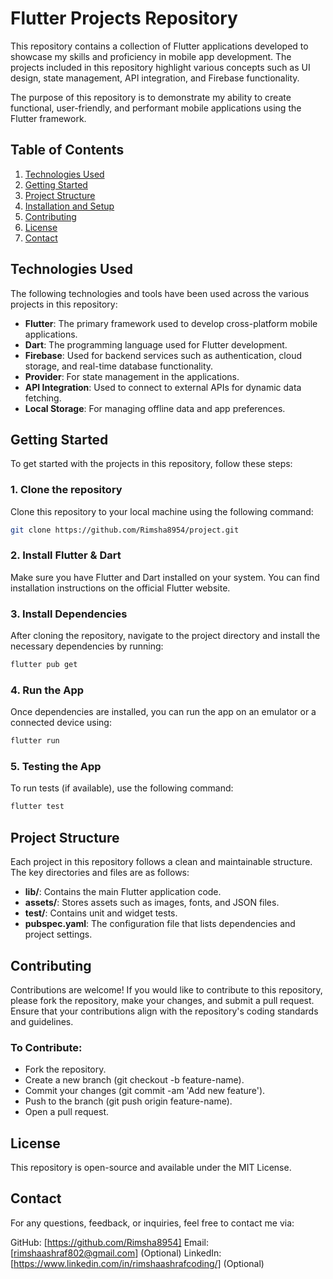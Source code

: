 # Flutter Projects Repository

This repository contains a collection of Flutter applications developed to showcase my skills and proficiency in mobile app development. The projects included in this repository highlight various concepts such as UI design, state management, API integration, and Firebase functionality.

The purpose of this repository is to demonstrate my ability to create functional, user-friendly, and performant mobile applications using the Flutter framework.

## Table of Contents

1. [Technologies Used](#technologies-used)
2. [Getting Started](#getting-started)
3. [Project Structure](#project-structure)
4. [Installation and Setup](#installation-and-setup)
5. [Contributing](#contributing)
6. [License](#license)
7. [Contact](#contact)

## Technologies Used

The following technologies and tools have been used across the various projects in this repository:

- **Flutter**: The primary framework used to develop cross-platform mobile applications.
- **Dart**: The programming language used for Flutter development.
- **Firebase**: Used for backend services such as authentication, cloud storage, and real-time database functionality.
- **Provider**: For state management in the applications.
- **API Integration**: Used to connect to external APIs for dynamic data fetching.
- **Local Storage**: For managing offline data and app preferences.

## Getting Started

To get started with the projects in this repository, follow these steps:

### 1. Clone the repository
Clone this repository to your local machine using the following command:
```bash
git clone https://github.com/Rimsha8954/project.git
```
### 2. Install Flutter & Dart
Make sure you have Flutter and Dart installed on your system. You can find installation instructions on the official Flutter website.

### 3. Install Dependencies
After cloning the repository, navigate to the project directory and install the necessary dependencies by running:

```bash
flutter pub get
```
### 4. Run the App
Once dependencies are installed, you can run the app on an emulator or a connected device using:

```bash
flutter run
```

### 5. Testing the App
To run tests (if available), use the following command:

```bash
flutter test
```

## Project Structure
Each project in this repository follows a clean and maintainable structure. The key directories and files are as follows:

- **lib/**: Contains the main Flutter application code.
- **assets/**: Stores assets such as images, fonts, and JSON files.
- **test/**: Contains unit and widget tests.
- **pubspec.yaml**: The configuration file that lists dependencies and project settings.

## Contributing
Contributions are welcome! If you would like to contribute to this repository, please fork the repository, make your changes, and submit a pull request. Ensure that your contributions align with the repository's coding standards and guidelines.

### To Contribute:
- Fork the repository.
-  Create a new branch (git checkout -b feature-name).
- Commit your changes (git commit -am 'Add new feature').
- Push to the branch (git push origin feature-name).
- Open a pull request.
## License
This repository is open-source and available under the MIT License.

## Contact
For any questions, feedback, or inquiries, feel free to contact me via:

GitHub: [https://github.com/Rimsha8954]
Email: [rimshaashraf802@gmail.com] (Optional)
LinkedIn: [https://www.linkedin.com/in/rimshaashrafcoding/] (Optional)
